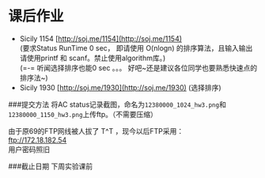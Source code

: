 # 课后作业

+ Sicily 1154 [http://soj.me/1154](http://soj.me/1154)   
  (要求Status RunTime 0 sec， 即请使用 O(nlogn) 的排序算法，且输入输出请使用printf 和 scanf。禁止使用algorithm库。)  
  (=-= 听闻选择排序也能0 sec 。。。 好吧~还是建议各位同学也要熟悉快速点的排序法~)
+ Sicily 1930 [http://soj.me/1930](http://soj.me/1930)    (选择排序)

###提交方法
将AC status记录截图，命名为`12380000_1024_hw3.png`和`12380000_1150_hw3.png`上传ftp。（不需要压缩）  

由于原69的FTP网线被人拔了 T^T ，现今以后FTP采用：  
ftp://172.18.182.54  
用户密码照旧  


###截止日期
下周实验课前
